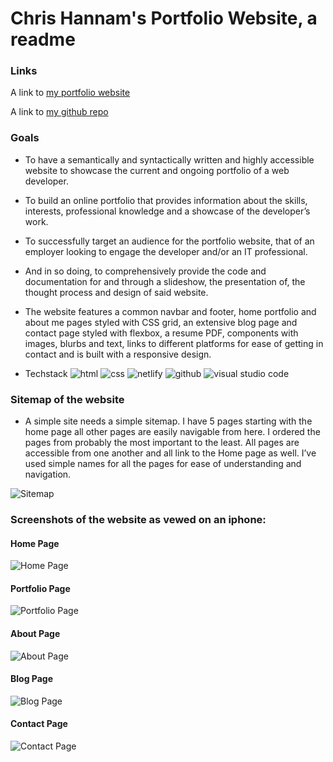 # Chris Hannam's Portfolio Website, a readme


### Links

A link to [my portfolio website](https://wizardly-roentgen-4dab52.netlify.app/)

A link to [my github repo](https://github.com/noodulcode/ChristopherHannam_T1A2)

### Goals

- To have a semantically and syntactically written and highly accessible website to showcase the current and ongoing portfolio of a web developer.  

- To build an online portfolio that provides information about the skills, interests, professional knowledge and a showcase of the developer’s work.  
- To successfully target an audience for the portfolio website, that of an employer looking to engage the developer and/or an IT professional.  

- And in so doing, to comprehensively provide the code and documentation for and through a slideshow, the presentation of, the thought process and design of said website.
- The website features a common navbar and footer, home portfolio and about me pages styled with CSS grid, an extensive blog page and contact page styled with flexbox, a resume PDF, components with images, blurbs and text, links to different platforms for ease of getting in contact and is built with a responsive design.  
- Techstack <img src="https://img.shields.io/badge/HTML5-E34F26?style=for-the-badge&logo=html5&logoColor=white" alt="html"/> <img src="https://img.shields.io/badge/CSS3-1572B6?style=for-the-badge&logo=css3&logoColor=white" alt="css"/> <img src="https://img.shields.io/badge/Netlify-00C7B7?style=for-the-badge&logo=netlify&logoColor=white" alt="netlify"/> <img src="https://img.shields.io/badge/GitHub-100000?style=for-the-badge&logo=github&logoColor=white" alt="github"/> <img src="https://img.shields.io/badge/Visual_Studio_Code-0078D4?style=for-the-badge&logo=visual%20studio%20code&logoColor=white" alt="visual studio code"/>






### Sitemap of the website

- A simple site needs a simple sitemap. I have 5 pages starting with the home page all other pages are easily navigable from here. I ordered the pages from probably the most important to the least.
All pages are accessible from one another and all link to the Home page as well. I’ve used simple names for all the pages for ease of understanding and navigation.


![Sitemap](/docs/Sitemap.PNG)

### Screenshots of the website as vewed on an iphone:

#### Home Page
![Home Page](/docs/Home%20Page%20iphone%2012.PNG)
#### Portfolio Page
![Portfolio Page](/docs/Portfolio%20Page%20iphone%2012.PNG)
#### About Page
![About Page](/docs/Abou%20Page%20iphone%2012.PNG)
#### Blog Page
![Blog Page](/docs/Blog%20Page%20iphone%2012.PNG)
#### Contact Page
![Contact Page](/docs/Contact%20Page%20iphone%2012.PNG)
